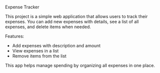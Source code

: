 Expense Tracker

This project is a simple web application that allows users to track their expenses. You can add new expenses with details, see a list of all expenses, and delete items when needed.

Features:
- Add expenses with description and amount
- View expenses in a list
- Remove items from the list

This app helps manage spending by organizing all expenses in one place.

